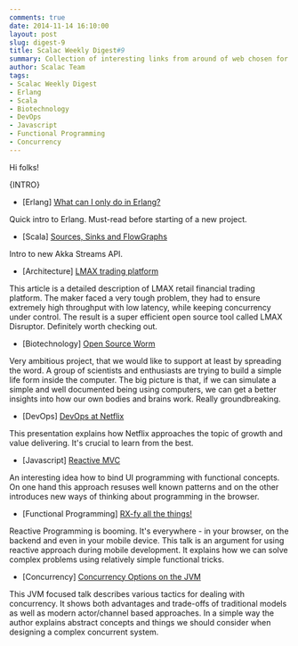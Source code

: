 ```yaml
---
comments: true
date: 2014-11-14 16:10:00
layout: post
slug: digest-9
title: Scalac Weekly Digest#9
summary: Collection of interesting links from around of web chosen for you by Scalac team
author: Scalac Team
tags:
- Scalac Weekly Digest
- Erlang
- Scala
- Biotechnology
- DevOps
- Javascript
- Functional Programming
- Concurrency
---
```


Hi folks! 

{INTRO}

* \[Erlang\] [What can I only do in Erlang?](http://erlang.org/pipermail/erlang-questions/2014-November/081570.html)

Quick intro to Erlang. Must-read before starting of a new project.

* \[Scala\] [Sources, Sinks and FlowGraphs](http://typesafe.com/blog/sources-sinks-and-flowgraphs)

Intro to new Akka Streams API.

* \[Architecture\] [LMAX trading platform](http://martinfowler.com/articles/lmax.html)

This article is a detailed description of LMAX retail financial trading platform. The maker faced a very tough problem, they had to ensure extremely high throughput with low latency, while keeping concurrency under control. The result is a super efficient open source tool called LMAX Disruptor. Definitely worth checking out. 

* \[Biotechnology\] [Open Source Worm](http://www.openworm.org/)

Very ambitious project, that we would like to support at least by spreading the word. A group of scientists and enthusiasts are trying to build a simple life form inside the computer. The big picture is that, if we can simulate a simple and well documented being using computers, we can get a better insights into how our own bodies and brains work. Really groundbreaking.

* \[DevOps\] [DevOps at Netflix](http://www.slideshare.net/adriancockcroft/fast-delivery-devops-israel)

This presentation explains how Netflix approaches the topic of growth and value delivering. It's crucial to learn from the best.

* \[Javascript\] [Reactive MVC](http://futurice.com/blog/reactive-mvc-and-the-virtual-dom)

An interesting idea how to bind UI programming with functional concepts. On one hand this approach resuses well known patterns and on the other introduces new ways of thinking about programming in the browser.

* \[Functional Programming\] [RX-fy all the things!](https://www.youtube.com/watch?v=gs2irb0f-7o)

Reactive Programming is booming. It's everywhere - in your browser, on the backend and even in your mobile device. This talk is an argument for using reactive approach during mobile development. It explains how we can solve complex problems using relatively simple functional tricks.

* \[Concurrency\] [Concurrency Options on the JVM](https://www.youtube.com/watch?v=yhguOt863nw)

This JVM focused talk describes various tactics for dealing with concurrency. It shows both advantages and trade-offs of traditional models as well as modern actor/channel based approaches. In a simple way the author explains abstract concepts and things we should consider when designing a complex concurrent system.
